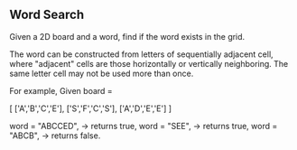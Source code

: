 Word Search 
---


Given a 2D board and a word, find if the word exists in the grid.


The word can be constructed from letters of sequentially adjacent cell, where "adjacent" cells are those horizontally or vertically neighboring. The same letter cell may not be used more than once.



For example,
Given board = 

[
  ['A','B','C','E'],
  ['S','F','C','S'],
  ['A','D','E','E']
]


word = "ABCCED", -> returns true,
word = "SEE", -> returns true,
word = "ABCB", -> returns false.


